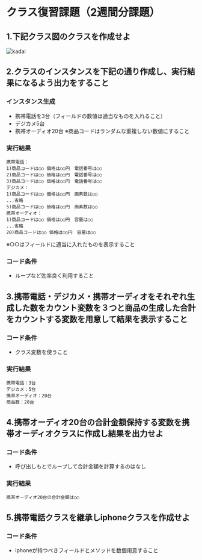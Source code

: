 # クラス復習課題（2週間分課題）

## 1.下記クラス図のクラスを作成せよ

![kadai](https://user-images.githubusercontent.com/1797203/123442446-d87f3180-d60f-11eb-98e0-aa2790a6d1af.jpg)

## 2.クラスのインスタンスを下記の通り作成し、実行結果になるよう出力をすること

### インスタンス生成
- 携帯電話を3台（フィールドの数値は適当なものを入れること）
- デジカメ5台
- 携帯オーディオ20台
※商品コードはランダムな重複しない数値にすること

### 実行結果

```
携帯電話：
1)商品コードは○○ 価格は○○円　電話番号は○○
2)商品コードは○○ 価格は○○円　電話番号は○○
3)商品コードは○○ 価格は○○円　電話番号は○○
デジカメ：
1)商品コードは○○ 価格は○○円　画素数は○○
...省略
5)商品コードは○○ 価格は○○円　画素数は○○
携帯オーディオ：
1)商品コードは○○ 価格は○○円　容量は○○
...省略
20)商品コードは○○ 価格は○○円　容量は○○
```
※○○はフィールドに適当に入れたものを表示すること

### コード条件
- ループなど効率良く利用すること

## 3.携帯電話・デジカメ・携帯オーディオをそれぞれ生成した数をカウント変数を３つと商品の生成した合計をカウントする変数を用意して結果を表示すること

### コード条件
- クラス変数を使うこと

### 実行結果

```
携帯電話：3台
デジカメ：5台
携帯オーディオ：20台
商品数：28台
```

## 4.携帯オーディオ20台の合計金額保持する変数を携帯オーディオクラスに作成し結果を出力せよ

### コード条件
- 呼び出しもとでループして合計金額を計算するのはなし

### 実行結果

```
携帯オーディオ20台の合計金額は○○
```

## 5.携帯電話クラスを継承しiphoneクラスを作成せよ

### コード条件
- iphoneが持つべきフィールドとメソッドを数個用意すること
